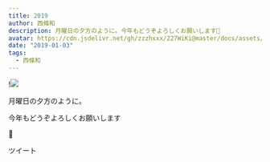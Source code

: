 ```yaml
---
title: 2019
author: 西條和
description: 月曜日の夕方のように。今年もどうぞよろしくお願いします🌅
avatar: https://cdn.jsdelivr.net/gh/zzzhxxx/227WiKi@master/docs/assets/photo/avatar/nagomi.jpg
date: "2019-01-03"
tags:
  - 西條和
---
```


!![](https://cdn.jsdelivr.net/gh/zzzhxxx/227WiKi-image@master/blog-image/nagomi-2019-01-03_1.jpg)













































月曜日の夕方のように。

























今年もどうぞよろしくお願いします














🌅


ツイート



